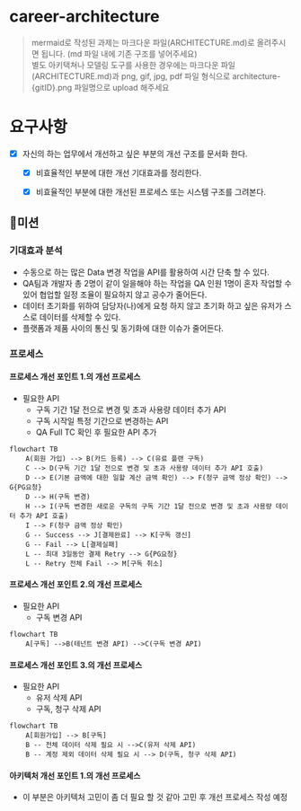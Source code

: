 # career-architecture
> mermaid로 작성된 과제는 마크다운 파일(ARCHITECTURE.md)로 올려주시면 됩니다. (md 파일 내에 기존 구조를 넣어주세요) <br>
> 별도 아키택쳐나 모델링 도구를 사용한 경우에는 마크다운 파일(ARCHITECTURE.md)과 png, gif, jpg, pdf 파일 형식으로 architecture-{gitID}.png 파일명으로 upload 해주세요
# 요구사항
- [x] 자신의 하는 업무에서 개선하고 싶은 부분의 개선 구조를 문서화 한다.
  - [x] 비효율적인 부분에 대한 개선 기대효과를 정리한다.
  - [x] 비효율적인 부분에 대한 개선된 프로세스 또는 시스템 구조를 그려본다.


## 🚀미션
### 기대효과 분석
- 수동으로 하는 많은 Data 변경 작업을 API를 활용하여 시간 단축 할 수 있다.
- QA팀과 개발자 총 2명이 같이 일을해야 하는 작업을 QA 인원 1명이 혼자 작업할 수 있어 협업할 일정 조율이 필요하지 않고 공수가 줄어든다.
- 데이터 초기화를 위하여 담당자(나)에게 요청 하지 않고 초기화 하고 싶은 유저가 스스로 데이터를 삭제할 수 있다.
- 플랫폼과 제품 사이의 통신 및 동기화에 대한 이슈가 줄어든다.

### 프로세스
#### 프로세스 개선 포인트 1.의 개선 프로세스
* 필요한 API 
  * 구독 기간 1달 전으로 변경 및 초과 사용량 데이터 추가 API
  * 구독 시작일 특정 기간으로 변경하는 API
  * QA Full TC 확인 후 필요한 API 추가
```mermaid
flowchart TB
    A(회원 가입) --> B(카드 등록) --> C(유료 플랜 구독)
    C --> D(구독 기간 1달 전으로 변경 및 초과 사용량 데이터 추가 API 호출)
    D --> E(기본 금액에 대한 일할 계산 금액 확인) --> F(청구 금액 정상 확인) --> G{PG요청}
    D --> H(구독 변경)
    H --> I(구독 변경한 새로운 구독의 구독 기간 1달 전으로 변경 및 초과 사용량 데이터 추가 API 호출)
    I --> F(청구 금액 정상 확인)
    G -- Success --> J[결제완료] --> K[구독 갱신]
    G -- Fail --> L[결제실패] 
    L -- 최대 3일동안 결제 Retry --> G{PG요청}
    L -- Retry 전체 Fail --> M[구독 취소] 
```
#### 프로세스 개선 포인트 2.의 개선 프로세스
* 필요한 API
  * 구독 변경 API
```mermaid
flowchart TB
    A[구독] -->B(테넌트 변경 API) -->C(구독 변경 API)
```
#### 프로세스 개선 포인트 3.의 개선 프로세스
* 필요한 API
  * 유저 삭제 API
  * 구독, 청구 삭제 API
```mermaid
flowchart TB
    A[회원가입] --> B[구독] 
    B -- 전체 데이터 삭제 필요 시 -->C(유저 삭제 API)
    B -- 계정 제외 데이터 삭제 필요 시 --> D(구독, 청구 삭제 API)
```

#### 아키텍처 개선 포인트 1.의 개선 프로세스
* 이 부분은 아키텍처 고민이 좀 더 필요 할 것 같아 고민 후 개선 프로세스 작성 예정



